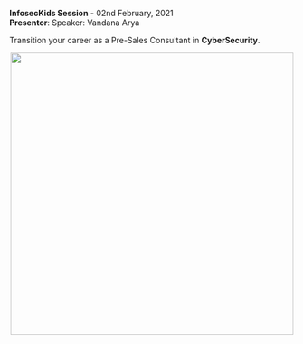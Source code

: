 **InfosecKids Session** - 02nd February, 2021 <br /> 
**Presentor**: Speaker: Vandana Arya <br />
 
Transition your career as a Pre-Sales Consultant in **CyberSecurity‬**.
<p align="center">
<img src="https://storage.googleapis.com/gd-wagtail-prod-assets/original_images/evolving_google_identity_2x1.jpg" width="500px">
</p>
<br />
<br />
<br />